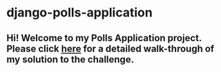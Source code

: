 # django-polls-application

## Hi! Welcome to my Polls Application project. Please click [here](https://github.com/rohansurve212/django-polls-application/tree/main/polls#readme) for a detailed walk-through of my solution to the challenge.
